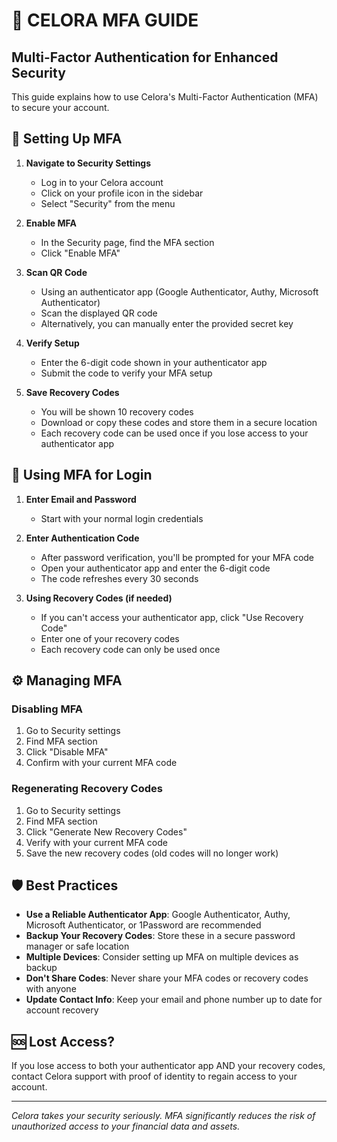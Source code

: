# 🔐 CELORA MFA GUIDE

## Multi-Factor Authentication for Enhanced Security

This guide explains how to use Celora's Multi-Factor Authentication (MFA) to secure your account.

## 📱 Setting Up MFA

1. **Navigate to Security Settings**
   - Log in to your Celora account
   - Click on your profile icon in the sidebar
   - Select "Security" from the menu

2. **Enable MFA**
   - In the Security page, find the MFA section
   - Click "Enable MFA"

3. **Scan QR Code**
   - Using an authenticator app (Google Authenticator, Authy, Microsoft Authenticator)
   - Scan the displayed QR code
   - Alternatively, you can manually enter the provided secret key

4. **Verify Setup**
   - Enter the 6-digit code shown in your authenticator app
   - Submit the code to verify your MFA setup

5. **Save Recovery Codes**
   - You will be shown 10 recovery codes
   - Download or copy these codes and store them in a secure location
   - Each recovery code can be used once if you lose access to your authenticator app

## 🔑 Using MFA for Login

1. **Enter Email and Password**
   - Start with your normal login credentials

2. **Enter Authentication Code**
   - After password verification, you'll be prompted for your MFA code
   - Open your authenticator app and enter the 6-digit code
   - The code refreshes every 30 seconds

3. **Using Recovery Codes (if needed)**
   - If you can't access your authenticator app, click "Use Recovery Code"
   - Enter one of your recovery codes
   - Each recovery code can only be used once

## ⚙️ Managing MFA

### Disabling MFA
1. Go to Security settings
2. Find MFA section
3. Click "Disable MFA"
4. Confirm with your current MFA code

### Regenerating Recovery Codes
1. Go to Security settings
2. Find MFA section
3. Click "Generate New Recovery Codes"
4. Verify with your current MFA code
5. Save the new recovery codes (old codes will no longer work)

## 🛡️ Best Practices

- **Use a Reliable Authenticator App**: Google Authenticator, Authy, Microsoft Authenticator, or 1Password are recommended
- **Backup Your Recovery Codes**: Store these in a secure password manager or safe location
- **Multiple Devices**: Consider setting up MFA on multiple devices as backup
- **Don't Share Codes**: Never share your MFA codes or recovery codes with anyone
- **Update Contact Info**: Keep your email and phone number up to date for account recovery

## 🆘 Lost Access?

If you lose access to both your authenticator app AND your recovery codes, contact Celora support with proof of identity to regain access to your account.

---

*Celora takes your security seriously. MFA significantly reduces the risk of unauthorized access to your financial data and assets.*